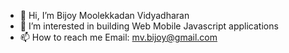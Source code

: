 - 👋 Hi, I’m Bijoy Moolekkadan Vidyadharan
- 👀 I’m interested in building Web Mobile Javascript applications 
- 📫 How to reach me Email: mv.bijoy@gmail.com

<!---
Bijoymv/Bijoymv is a ✨ special ✨ repository because its `README.md` (this file) appears on your GitHub profile.
You can click the Preview link to take a look at your changes.
--->
